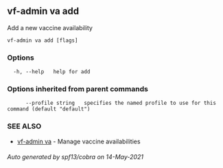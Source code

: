 ## vf-admin va add

Add a new vaccine availability

```
vf-admin va add [flags]
```

### Options

```
  -h, --help   help for add
```

### Options inherited from parent commands

```
      --profile string   specifies the named profile to use for this command (default "default")
```

### SEE ALSO

* [vf-admin va](vf-admin_va.md)	 - Manage vaccine availabilities

###### Auto generated by spf13/cobra on 14-May-2021
